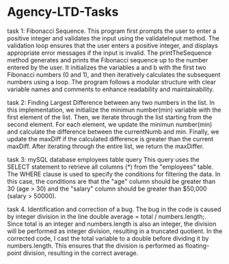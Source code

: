 # Agency-LTD-Tasks
task 1: Fibonacci Sequence.
This program first prompts the user to enter a positive integer and validates the input using the validateInput method. The validation loop ensures that the user enters a positive integer, and displays appropriate error messages if the input is invalid.
The printTheSequence method generates and prints the Fibonacci sequence up to the number entered by the user. It initializes the variables a and b with the first two Fibonacci numbers (0 and 1), and then iteratively calculates the subsequent numbers using a loop.
The program follows a modular structure with clear variable names and comments to enhance readability and maintainability.

task 2: Finding Largest Difference between any two numbers in the list.
In this implementation, we initialize the minimun number(min) variable with the first element of the list. Then, we iterate through the list starting from the second element. For each element, we update the minimun number(min) and calculate the difference between the currentNumb and min. Finally, we update the maxDiff if the calculated difference is greater than the current maxDiff. After iterating through the entire list, we return the maxDiffer.

task 3: mySQL database employees table query 
This query uses the SELECT statement to retrieve all columns (*) from the "employees" table. The WHERE clause is used to specify the conditions for filtering the data. In this case, the conditions are that the "age" column should be greater than 30 (age > 30) and the "salary" column should be greater than $50,000 (salary > 50000).

task 4. Identification and correction of a bug.
The bug in the code is caused by integer division in the line double average = total / numbers.length;. Since total is an integer and numbers.length is also an integer, the division will be performed as integer division, resulting in a truncated quotient.
In the corrected code, I cast the total variable to a double before dividing it by numbers.length. This ensures that the division is performed as floating-point division, resulting in the correct average.
